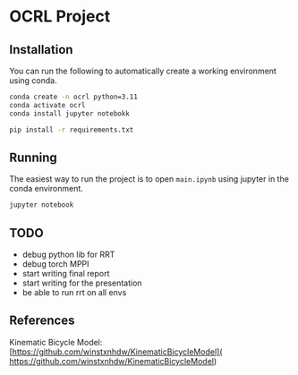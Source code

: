 # OCRL Project

## Installation

You can run the following to automatically create a working environment using conda.

```bash
conda create -n ocrl python=3.11
conda activate ocrl
conda install jupyter notebokk

pip install -r requirements.txt
```

## Running

The easiest way to run the project is to open `main.ipynb` using jupyter in the conda environment.

```bash
jupyter notebook
```

## TODO

- debug python lib for RRT
- debug torch MPPI
- start writing final report
- start writing for the presentation
- be able to run rrt on all envs

## References

Kinematic Bicycle Model:
[https://github.com/winstxnhdw/KinematicBicycleModel](
https://github.com/winstxnhdw/KinematicBicycleModel)
